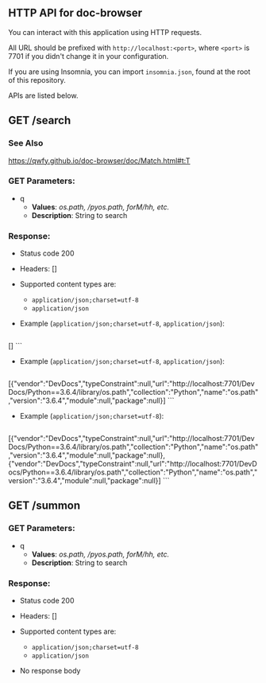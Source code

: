 ## HTTP API for doc-browser

You can interact with this application using HTTP requests.

All URL should be prefixed with `http://localhost:<port>`, where `<port>` is 7701 if you didn't change it in your configuration.

If you are using Insomnia, you can import `insomnia.json`, found at the root of this repository.

APIs are listed below.

## GET /search

### See Also

https://qwfy.github.io/doc-browser/doc/Match.html#t:T

### GET Parameters:

- q
     - **Values**: *os.path, /pyos.path, forM/hh, etc.*
     - **Description**: String to search


### Response:

- Status code 200
- Headers: []

- Supported content types are:

    - `application/json;charset=utf-8`
    - `application/json`

- Example (`application/json;charset=utf-8`, `application/json`):

    ```javascript
[]
    ```

- Example (`application/json;charset=utf-8`, `application/json`):

    ```javascript
[{"vendor":"DevDocs","typeConstraint":null,"url":"http://localhost:7701/DevDocs/Python==3.6.4/library/os.path","collection":"Python","name":"os.path","version":"3.6.4","module":null,"package":null}]
    ```

- Example (`application/json;charset=utf-8`):

    ```javascript
[{"vendor":"DevDocs","typeConstraint":null,"url":"http://localhost:7701/DevDocs/Python==3.6.4/library/os.path","collection":"Python","name":"os.path","version":"3.6.4","module":null,"package":null},{"vendor":"DevDocs","typeConstraint":null,"url":"http://localhost:7701/DevDocs/Python==3.6.4/library/os.path","collection":"Python","name":"os.path","version":"3.6.4","module":null,"package":null}]
    ```

## GET /summon

### GET Parameters:

- q
     - **Values**: *os.path, /pyos.path, forM/hh, etc.*
     - **Description**: String to search


### Response:

- Status code 200
- Headers: []

- Supported content types are:

    - `application/json;charset=utf-8`
    - `application/json`

- No response body


